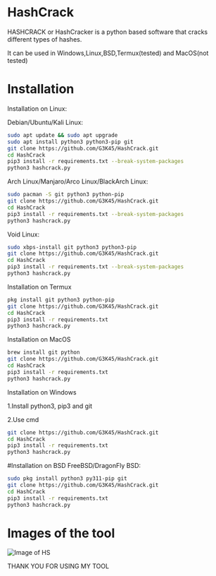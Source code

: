 # HashCrack
HASHCRACK or HashCracker is a python based software that cracks different types of hashes.

It can be used in Windows,Linux,BSD,Termux(tested) and MacOS(not tested)

# Installation
Installation on Linux:

Debian/Ubuntu/Kali Linux:
```bash
sudo apt update && sudo apt upgrade
sudo apt install python3 python3-pip git
git clone https://github.com/G3K45/HashCrack.git
cd HashCrack
pip3 install -r requirements.txt --break-system-packages
python3 hashcrack.py
```

Arch Linux/Manjaro/Arco Linux/BlackArch Linux:
```bash
sudo pacman -S git python3 python-pip
git clone https://github.com/G3K45/HashCrack.git
cd HashCrack
pip3 install -r requirements.txt --break-system-packages
python3 hashcrack.py
```

Void Linux:
```bash
sudo xbps-install git python3 python3-pip
git clone https://github.com/G3K45/HashCrack.git
cd HashCrack
pip3 install -r requirements.txt --break-system-packages
python3 hashcrack.py
```

Installation on Termux
```bash
pkg install git python3 python-pip
git clone https://github.com/G3K45/HashCrack.git
cd HashCrack
pip3 install -r requirements.txt
python3 hashcrack.py
```

Installation on MacOS
```bash
brew install git python
git clone https://github.com/G3K45/HashCrack.git
cd HashCrack
pip3 install -r requirements.txt
python3 hashcrack.py
```

Installation on Windows

1.Install python3, pip3 and git

2.Use cmd
```bash
git clone https://github.com/G3K45/HashCrack.git
cd HashCrack
pip3 install -r requirements.txt
python3 hashcrack.py
```

#Installation on BSD
FreeBSD/DragonFly BSD:
```bash
sudo pkg install python3 py311-pip git
git clone https://github.com/G3K45/HashCrack.git
cd HashCrack
pip3 install -r requirements.txt
python3 hashcrack.py
```

# Images of the tool
![Image of HS](https://i.ibb.co/TYvQz5P/Image5.png)


THANK YOU FOR USING MY TOOL
